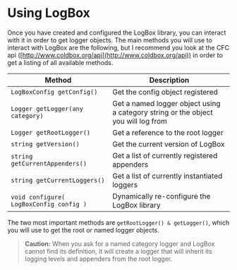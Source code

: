 # Using LogBox

Once you have created and configured the LogBox library, you can interact with it in order to get logger objects. The main methods you will use to interact with LogBox are the following, but I recommend you look at the CFC api ([http://www.coldbox.org/api](http://www.coldbox.org/api)) in order to get a listing of all available methods.

|Method|Description|
|--|--|
|`LogBoxConfig getConfig()`|Get the config object registered|
|`Logger getLogger(any category)`|Get a named logger object using a category string or the object you will log from|
|`Logger getRootLogger()`|Get a reference to the root logger|
|`string getVersion()`|Get the current version of LogBox|
|`string getCurrentAppenders()`|Get a list of currently registered appenders|
|`string getCurrentLoggers()`|Get a list of currently instantiated loggers|
|`void configure( LogBoxConfig config )`|Dynamically re-configure the LogBox library|

The two most important methods are `getRootLogger() & getLogger()`, which you will use to get the root or named logger objects.

> **Caution:** When you ask for a named category logger and LogBox cannot find its definition, it will create a logger that will inherit its logging levels and appenders from the root logger.


